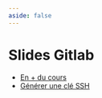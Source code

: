 ```yaml
---
aside: false
---
```


# Slides Gitlab

<SlidesDeck src="gitlab" />

- [En + du cours](/cheatsheets/git/)
- [Générer une clé SSH](/cheatsheets/ssh-key/)